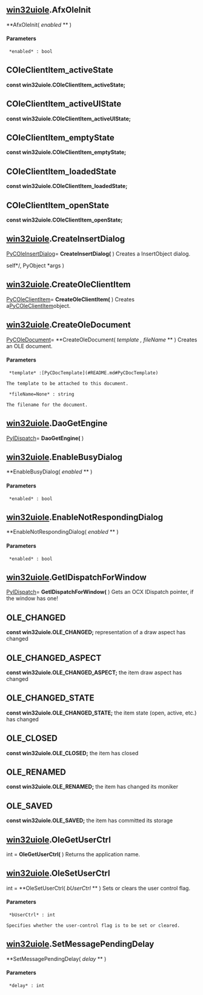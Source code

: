 
## [win32uiole](#README.md#win32uiole).AfxOleInit

 **AfxOleInit( *enabled* ** )


#### Parameters


     *enabled* : bool

    

## COleClientItem_activeState
 **const win32uiole.COleClientItem_activeState;** 


## COleClientItem_activeUIState
 **const win32uiole.COleClientItem_activeUIState;** 


## COleClientItem_emptyState
 **const win32uiole.COleClientItem_emptyState;** 


## COleClientItem_loadedState
 **const win32uiole.COleClientItem_loadedState;** 


## COleClientItem_openState
 **const win32uiole.COleClientItem_openState;** 


## [win32uiole](#README.md#win32uiole).CreateInsertDialog

[PyCOleInsertDialog](#README.md#PyCOleInsertDialog)= **CreateInsertDialog(** )
Creates a InsertObject dialog. 

self*/, PyObject *args )

## [win32uiole](#README.md#win32uiole).CreateOleClientItem

[PyCOleClientItem](#README.md#PyCOleClientItem)= **CreateOleClientItem(** )
Creates a[PyCOleClientItem](#README.md#PyCOleClientItem)object.

## [win32uiole](#README.md#win32uiole).CreateOleDocument

[PyCOleDocument](#README.md#PyCOleDocument)= **CreateOleDocument( *template*  *, fileName* ** )
Creates an OLE document.

#### Parameters


     *template* :[PyCDocTemplate](#README.md#PyCDocTemplate)

    The template to be attached to this document.

     *fileName=None* : string

    The filename for the document.

## [win32uiole](#README.md#win32uiole).DaoGetEngine

[PyIDispatch](#README.md#PyIDispatch)= **DaoGetEngine(** )


## [win32uiole](#README.md#win32uiole).EnableBusyDialog

 **EnableBusyDialog( *enabled* ** )


#### Parameters


     *enabled* : bool

    

## [win32uiole](#README.md#win32uiole).EnableNotRespondingDialog

 **EnableNotRespondingDialog( *enabled* ** )


#### Parameters


     *enabled* : bool

    

## [win32uiole](#README.md#win32uiole).GetIDispatchForWindow

[PyIDispatch](#README.md#PyIDispatch)= **GetIDispatchForWindow(** )
Gets an OCX IDispatch pointer, if the window has one!

## OLE_CHANGED
 **const win32uiole.OLE_CHANGED;** 
representation of a draw aspect has changed

## OLE_CHANGED_ASPECT
 **const win32uiole.OLE_CHANGED_ASPECT;** 
the item draw aspect has changed

## OLE_CHANGED_STATE
 **const win32uiole.OLE_CHANGED_STATE;** 
the item state (open, active, etc.) has changed

## OLE_CLOSED
 **const win32uiole.OLE_CLOSED;** 
the item has closed

## OLE_RENAMED
 **const win32uiole.OLE_RENAMED;** 
the item has changed its moniker

## OLE_SAVED
 **const win32uiole.OLE_SAVED;** 
the item has committed its storage

## [win32uiole](#README.md#win32uiole).OleGetUserCtrl

int = **OleGetUserCtrl(** )
Returns the application name.

## [win32uiole](#README.md#win32uiole).OleSetUserCtrl

int = **OleSetUserCtrl( *bUserCtrl* ** )
Sets or clears the user control flag.

#### Parameters


     *bUserCtrl* : int

    Specifies whether the user-control flag is to be set or cleared.

## [win32uiole](#README.md#win32uiole).SetMessagePendingDelay

 **SetMessagePendingDelay( *delay* ** )


#### Parameters


     *delay* : int

    